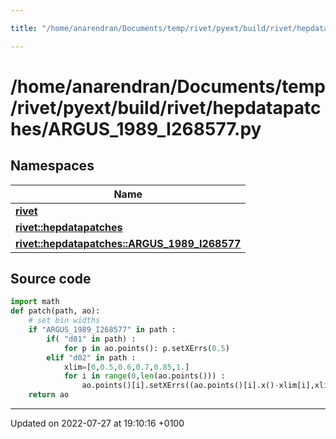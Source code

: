 ```yaml
---

title: "/home/anarendran/Documents/temp/rivet/pyext/build/rivet/hepdatapatches/ARGUS_1989_I268577.py"

---
```


# /home/anarendran/Documents/temp/rivet/pyext/build/rivet/hepdatapatches/ARGUS_1989_I268577.py



## Namespaces

| Name           |
| -------------- |
| **[rivet](http://example.org/namespaces/namespacerivet/)**  |
| **[rivet::hepdatapatches](http://example.org/namespaces/namespacerivet_1_1hepdatapatches/)**  |
| **[rivet::hepdatapatches::ARGUS_1989_I268577](http://example.org/namespaces/namespacerivet_1_1hepdatapatches_1_1argus__1989__i268577/)**  |




## Source code

```python
import math
def patch(path, ao):
    # set bin widths
    if "ARGUS_1989_I268577" in path :
        if( "d01" in path) :
            for p in ao.points(): p.setXErrs(0.5)
        elif "d02" in path :
            xlim=[0,0.5,0.6,0.7,0.85,1.]
            for i in range(0,len(ao.points())) :
                ao.points()[i].setXErrs((ao.points()[i].x()-xlim[i],xlim[i+1]-ao.points()[i].x()))
    return ao
```


-------------------------------

Updated on 2022-07-27 at 19:10:16 +0100

